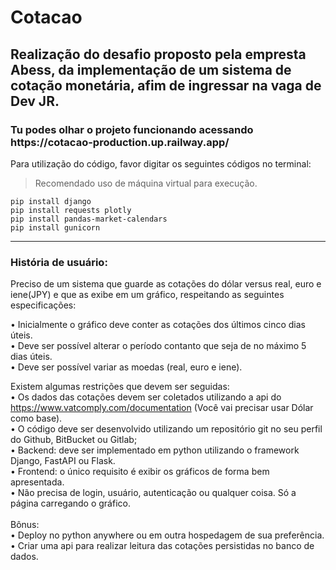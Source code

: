 # Cotacao
<h2>Realização do desafio proposto pela empresta Abess, da implementação de um sistema de cotação monetária, afim de ingressar na vaga de Dev JR.</h2>

<h3>Tu podes olhar o projeto funcionando acessando https://cotacao-production.up.railway.app/ </h3>


Para utilização do código, favor digitar os seguintes códigos no terminal:
> Recomendado uso de máquina virtual para execução.<br>
```
pip install django
pip install requests plotly
pip install pandas-market-calendars
pip install gunicorn
```

-------
<h3>História de usuário:</h3>

Preciso de um sistema que guarde as cotações do dólar versus real, euro e iene(JPY) e que as exibe em um gráfico, respeitando as seguintes especificações:

•	Inicialmente o gráfico deve conter as cotações dos últimos cinco dias úteis.<br>
•	Deve ser possível alterar o período contanto que seja de no máximo 5 dias úteis.<br>
•	Deve ser possível variar as moedas (real, euro e iene).<br>

Existem algumas restrições que devem ser seguidas:<br>
•	Os dados das cotações devem ser coletados utilizando a api do https://www.vatcomply.com/documentation (Você vai precisar usar Dólar como base). <br>
•	O código deve ser desenvolvido utilizando um repositório git no seu perfil do Github, BitBucket ou Gitlab;<br>
•	Backend: deve ser implementado em python utilizando o framework Django, FastAPI ou Flask.<br>
•	Frontend: o único requisito é exibir os gráficos de forma bem apresentada.<br>
•	Não precisa de login, usuário, autenticação ou qualquer coisa. Só a página carregando o gráfico.<br>
<br>
Bônus:<br>
•	Deploy no python anywhere ou em outra hospedagem de sua preferência.<br>
•	Criar uma api para realizar leitura das cotações persistidas no banco de dados.<br>

